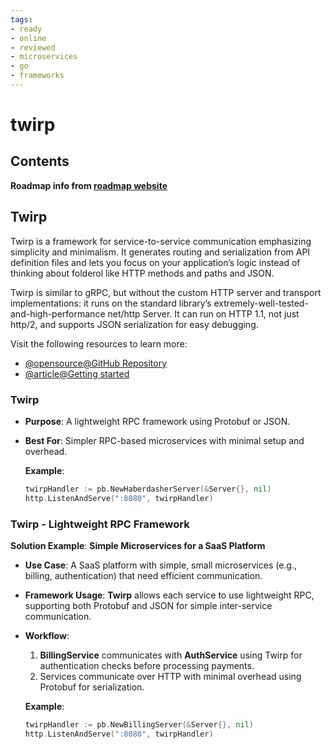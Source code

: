 ```yaml
---
tags:
- ready
- online
- reviewed
- microservices
- go
- frameworks
---
```


# twirp

## Contents

__Roadmap info from [roadmap website](https://roadmap.sh/golang/go-microservices/twirp)__

## Twirp

Twirp is a framework for service-to-service communication emphasizing simplicity and minimalism. It generates routing and serialization from API definition files and lets you focus on your application’s logic instead of thinking about folderol like HTTP methods and paths and JSON.

Twirp is similar to gRPC, but without the custom HTTP server and transport implementations: it runs on the standard library’s extremely-well-tested-and-high-performance net/http Server. It can run on HTTP 1.1, not just http/2, and supports JSON serialization for easy debugging.

Visit the following resources to learn more:

- [@opensource@GitHub Repository](https://github.com/twitchtv/twirp)
- [@article@Getting started](https://twitchtv.github.io/twirp/docs/intro.html)

### __Twirp__

- __Purpose__: A lightweight RPC framework using Protobuf or JSON.
- __Best For__: Simpler RPC-based microservices with minimal setup and overhead.

   __Example__:

   ```go
   twirpHandler := pb.NewHaberdasherServer(&Server{}, nil)
   http.ListenAndServe(":8080", twirpHandler)
   ```

### __Twirp__ - Lightweight RPC Framework

   __Solution Example__: __Simple Microservices for a SaaS Platform__

- __Use Case__: A SaaS platform with simple, small microservices (e.g., billing, authentication) that need efficient communication.
- __Framework Usage__: __Twirp__ allows each service to use lightweight RPC, supporting both Protobuf and JSON for simple inter-service communication.
- __Workflow__:
     1. __BillingService__ communicates with __AuthService__ using Twirp for authentication checks before processing payments.
     2. Services communicate over HTTP with minimal overhead using Protobuf for serialization.

   __Example__:

   ```go
   twirpHandler := pb.NewBillingServer(&Server{}, nil)
   http.ListenAndServe(":8080", twirpHandler)
   ```
